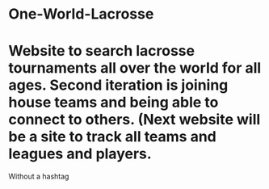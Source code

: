 # One-World-Lacrosse

# Website to search lacrosse tournaments all over the world for all ages. Second iteration is joining house teams and being able to connect to others. (Next website will be a site to track all teams and leagues and players. 

Without a hashtag
